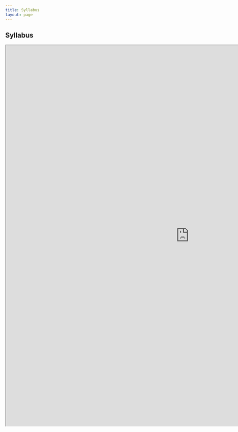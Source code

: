 ```yaml
---
title: Syllabus
layout: page
---
```


## Syllabus
<iframe src="https://docs.google.com/spreadsheets/d/e/2PACX-1vSyfpuPx_YVsYb2DHrAUYN7lNjZvlagm5L4azqElgYWfhVkIGN8-z_btKocBngDLotctXj7ye6XChyM/pubhtml?gid=472940486&amp;single=true&amp;widget=true&amp;headers=false" width="1150" height="1200" align="center"></iframe>
